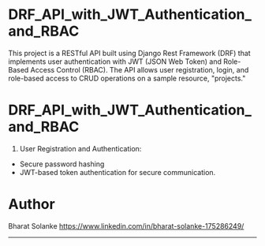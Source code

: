 # DRF_API_with_JWT_Authentication_and_RBAC
This project is a RESTful API built using Django Rest Framework (DRF) that implements user authentication with JWT (JSON Web Token) and Role-Based Access Control (RBAC). The API allows user registration, login, and role-based access to CRUD operations on a sample resource, "projects." 

# DRF_API_with_JWT_Authentication_and_RBAC

1. User Registration and Authentication:
  * Secure password hashing
  * JWT-based token authentication for secure communication.
  





# Author
Bharat Solanke
https://www.linkedin.com/in/bharat-solanke-175286249/

___

